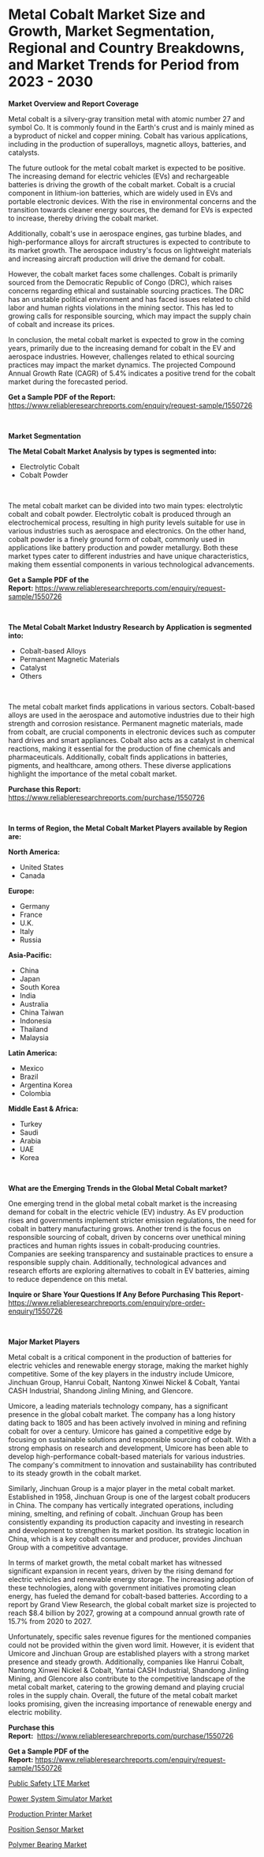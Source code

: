 <p><h1>Metal Cobalt Market Size and Growth, Market Segmentation, Regional and Country Breakdowns, and Market Trends for Period from 2023 -  2030</h1></p><p><strong>Market Overview and Report Coverage</strong></p>
<p><p>Metal cobalt is a silvery-gray transition metal with atomic number 27 and symbol Co. It is commonly found in the Earth's crust and is mainly mined as a byproduct of nickel and copper mining. Cobalt has various applications, including in the production of superalloys, magnetic alloys, batteries, and catalysts.</p><p>The future outlook for the metal cobalt market is expected to be positive. The increasing demand for electric vehicles (EVs) and rechargeable batteries is driving the growth of the cobalt market. Cobalt is a crucial component in lithium-ion batteries, which are widely used in EVs and portable electronic devices. With the rise in environmental concerns and the transition towards cleaner energy sources, the demand for EVs is expected to increase, thereby driving the cobalt market.</p><p>Additionally, cobalt's use in aerospace engines, gas turbine blades, and high-performance alloys for aircraft structures is expected to contribute to its market growth. The aerospace industry's focus on lightweight materials and increasing aircraft production will drive the demand for cobalt.</p><p>However, the cobalt market faces some challenges. Cobalt is primarily sourced from the Democratic Republic of Congo (DRC), which raises concerns regarding ethical and sustainable sourcing practices. The DRC has an unstable political environment and has faced issues related to child labor and human rights violations in the mining sector. This has led to growing calls for responsible sourcing, which may impact the supply chain of cobalt and increase its prices.</p><p>In conclusion, the metal cobalt market is expected to grow in the coming years, primarily due to the increasing demand for cobalt in the EV and aerospace industries. However, challenges related to ethical sourcing practices may impact the market dynamics. The projected Compound Annual Growth Rate (CAGR) of 5.4% indicates a positive trend for the cobalt market during the forecasted period.</p></p>
<p><strong>Get a Sample PDF of the Report:</strong> <a href="https://www.reliableresearchreports.com/enquiry/request-sample/1550726">https://www.reliableresearchreports.com/enquiry/request-sample/1550726</a></p>
<p>&nbsp;</p>
<p><strong>Market Segmentation</strong></p>
<p><strong>The Metal Cobalt Market Analysis by types is segmented into:</strong></p>
<p><ul><li>Electrolytic Cobalt</li><li>Cobalt Powder</li></ul></p>
<p>&nbsp;</p>
<p><p>The metal cobalt market can be divided into two main types: electrolytic cobalt and cobalt powder. Electrolytic cobalt is produced through an electrochemical process, resulting in high purity levels suitable for use in various industries such as aerospace and electronics. On the other hand, cobalt powder is a finely ground form of cobalt, commonly used in applications like battery production and powder metallurgy. Both these market types cater to different industries and have unique characteristics, making them essential components in various technological advancements.</p></p>
<p><strong>Get a Sample PDF of the Report:</strong>&nbsp;<a href="https://www.reliableresearchreports.com/enquiry/request-sample/1550726">https://www.reliableresearchreports.com/enquiry/request-sample/1550726</a></p>
<p>&nbsp;</p>
<p><strong>The Metal Cobalt Market Industry Research by Application is segmented into:</strong></p>
<p><ul><li>Cobalt-based Alloys</li><li>Permanent Magnetic Materials</li><li>Catalyst</li><li>Others</li></ul></p>
<p>&nbsp;</p>
<p><p>The metal cobalt market finds applications in various sectors. Cobalt-based alloys are used in the aerospace and automotive industries due to their high strength and corrosion resistance. Permanent magnetic materials, made from cobalt, are crucial components in electronic devices such as computer hard drives and smart appliances. Cobalt also acts as a catalyst in chemical reactions, making it essential for the production of fine chemicals and pharmaceuticals. Additionally, cobalt finds applications in batteries, pigments, and healthcare, among others. These diverse applications highlight the importance of the metal cobalt market.</p></p>
<p><strong>Purchase this Report:</strong>&nbsp; <a href="https://www.reliableresearchreports.com/purchase/1550726">https://www.reliableresearchreports.com/purchase/1550726</a></p>
<p>&nbsp;</p>
<p><strong>In terms of Region, the Metal Cobalt Market Players available by Region are:</strong></p>
<p>
    <p> <strong> North America: </strong>
        <ul>
            <li>United States</li>
            <li>Canada</li>
        </ul>
        </p> 
    <p> <strong> Europe: </strong>
        <ul>
            <li>Germany</li>
            <li>France</li>
            <li>U.K.</li>
            <li>Italy</li>
            <li>Russia</li>
        </ul>
        </p> 
    <p> <strong> Asia-Pacific: </strong>
        <ul>
            <li>China</li>
            <li>Japan</li>
            <li>South Korea</li>
            <li>India</li>
            <li>Australia</li>
            <li>China Taiwan</li>
            <li>Indonesia</li>
            <li>Thailand</li>
            <li>Malaysia</li>
        </ul>
        </p> 
    <p> <strong> Latin America: </strong>
        <ul>
            <li>Mexico</li>
            <li>Brazil</li>
            <li>Argentina Korea</li>
            <li>Colombia</li>
        </ul>
        </p> 
    <p> <strong> Middle East & Africa: </strong>
        <ul>
            <li>Turkey</li>
            <li>Saudi</li>
            <li>Arabia</li>
            <li>UAE</li>
            <li>Korea</li>
        </ul>
    </p>
    </p>
<p>&nbsp;</p>
<p><strong>What are the Emerging Trends in the Global Metal Cobalt market?</strong></p>
<p><p>One emerging trend in the global metal cobalt market is the increasing demand for cobalt in the electric vehicle (EV) industry. As EV production rises and governments implement stricter emission regulations, the need for cobalt in battery manufacturing grows. Another trend is the focus on responsible sourcing of cobalt, driven by concerns over unethical mining practices and human rights issues in cobalt-producing countries. Companies are seeking transparency and sustainable practices to ensure a responsible supply chain. Additionally, technological advances and research efforts are exploring alternatives to cobalt in EV batteries, aiming to reduce dependence on this metal.</p></p>
<p><strong>Inquire or Share Your Questions If Any Before Purchasing This Report</strong>- <a href="https://www.reliableresearchreports.com/enquiry/pre-order-enquiry/1550726">https://www.reliableresearchreports.com/enquiry/pre-order-enquiry/1550726</a></p>
<p>&nbsp;</p>
<p><strong>Major Market Players</strong></p>
<p><p>Metal cobalt is a critical component in the production of batteries for electric vehicles and renewable energy storage, making the market highly competitive. Some of the key players in the industry include Umicore, Jinchuan Group, Hanrui Cobalt, Nantong Xinwei Nickel & Cobalt, Yantai CASH Industrial, Shandong Jinling Mining, and Glencore. </p><p>Umicore, a leading materials technology company, has a significant presence in the global cobalt market. The company has a long history dating back to 1805 and has been actively involved in mining and refining cobalt for over a century. Umicore has gained a competitive edge by focusing on sustainable solutions and responsible sourcing of cobalt. With a strong emphasis on research and development, Umicore has been able to develop high-performance cobalt-based materials for various industries. The company's commitment to innovation and sustainability has contributed to its steady growth in the cobalt market.</p><p>Similarly, Jinchuan Group is a major player in the metal cobalt market. Established in 1958, Jinchuan Group is one of the largest cobalt producers in China. The company has vertically integrated operations, including mining, smelting, and refining of cobalt. Jinchuan Group has been consistently expanding its production capacity and investing in research and development to strengthen its market position. Its strategic location in China, which is a key cobalt consumer and producer, provides Jinchuan Group with a competitive advantage.</p><p>In terms of market growth, the metal cobalt market has witnessed significant expansion in recent years, driven by the rising demand for electric vehicles and renewable energy storage. The increasing adoption of these technologies, along with government initiatives promoting clean energy, has fueled the demand for cobalt-based batteries. According to a report by Grand View Research, the global cobalt market size is projected to reach $8.4 billion by 2027, growing at a compound annual growth rate of 15.7% from 2020 to 2027.</p><p>Unfortunately, specific sales revenue figures for the mentioned companies could not be provided within the given word limit. However, it is evident that Umicore and Jinchuan Group are established players with a strong market presence and steady growth. Additionally, companies like Hanrui Cobalt, Nantong Xinwei Nickel & Cobalt, Yantai CASH Industrial, Shandong Jinling Mining, and Glencore also contribute to the competitive landscape of the metal cobalt market, catering to the growing demand and playing crucial roles in the supply chain. Overall, the future of the metal cobalt market looks promising, given the increasing importance of renewable energy and electric mobility.</p></p>
<p><strong>Purchase this Report:</strong>&nbsp;&nbsp;<a href="https://www.reliableresearchreports.com/purchase/1550726">https://www.reliableresearchreports.com/purchase/1550726</a></p>
<p></p>
<p><strong>Get a Sample PDF of the Report:</strong>&nbsp;<a href="https://www.reliableresearchreports.com/enquiry/request-sample/1550726">https://www.reliableresearchreports.com/enquiry/request-sample/1550726</a></p>
<p><p><a href="https://medium.com/@bartlakin/public-safety-lte-market-size-market-outlook-and-market-forecast-2023-to-2030-86a5527f6e30">Public Safety LTE Market</a></p><p><a href="https://medium.com/@tammyfreeman2022/power-system-simulator-market-insights-into-market-cagr-market-trends-and-growth-strategies-8428132fbbdd">Power System Simulator Market</a></p><p><a href="https://medium.com/@soap.equip.win/production-printer-market-size-and-market-trends-complete-industry-overview-2023-to-2030-c42b43d6f6a0">Production Printer Market</a></p><p><a href="https://medium.com/@allelee654/position-sensor-market-report-reveals-the-latest-trends-and-growth-opportunities-of-this-market-52f7d3730ce8">Position Sensor Market</a></p><p><a href="https://medium.com/@noise.asset.organ/decoding-polymer-bearing-market-metrics-market-share-trends-and-growth-patterns-2d6539e5be2e">Polymer Bearing Market</a></p></p>